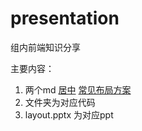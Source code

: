 # presentation
组内前端知识分享

主要内容：

1. 两个md [居中](./居中.md) [常见布局方案](./常见布局方案.md)
2. 文件夹为对应代码
3. layout.pptx 为对应ppt

